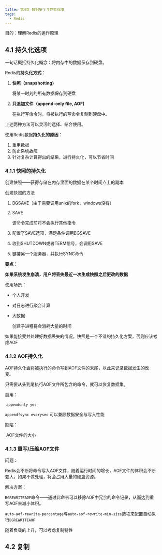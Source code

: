 ```yaml
---
title: 第4章 数据安全与性能保障
tags:
  - Redis
---
```

目的：理解Redis的运作原理
<!-- more -->
## 4.1 持久化选项

一句话概括持久化概念：将内存中的数据保存到硬盘。

Redis的**持久化方式**：

1. **快照（snapshotting)**

   将某一时刻的所有数据保存到硬盘

2. **只追加文件（append-only file,  AOF)**

   在执行写命令时，将被执行的写命令复制到硬盘中。

上述两种方法可以灵活的选择、结合使用。

使用Redis数据**持久化的原因**：

1. 重用数据
2. 防止系统故障
3. 针对复杂计算得出的结果，进行持久化，可以节省时间

### 4.1.1 快照的持久化

创建快照——获得存储在内存里面的数据在某个时间点上的副本

创建快照的方法

1. BGSAVE（由于需要调用unix的fork，windows没有）

2. SAVE

   该命令完成前将不会执行其他指令

3. 配置了SAVE选项，满足条件调用BGSAVE

4. 收到SHUTDOWN或者TERM信号，会调用SAVE

5. 链接另一个服务器，并执行SYNC命令

**要点：**

​	**如果系统发生崩溃，用户将丢失最近一次生成快照之后更改的数据**

使用场景：

* 个人开发

* 对日志进行聚合计算

* 大数据

  创建子进程将会消耗大量的时间

如果能接受并处理好数据丢失的情况，快照是一个不错的持久化方案，否则应该考虑AOF

### 4.1.2 AOF持久化

AOF持久化会将被执行的命令写到AOF文件的末尾，以此来记录数据发生的改变。

只需要从头到尾执行AOF文件所包含的命令，就可以恢复数据集。

启用：

​	`appendonly yes`

`appendfsync everysec` 可以兼顾数据安全与写入性能

缺陷：

​	AOF文件的大小

### 4.1.3 重写/压缩AOF文件

问题：

​	Redis会不断将命令写入AOF文件，随着运行时间的增长，AOF文件的体积会不断变大，如果不做处理，将会占用大量的硬盘资源。

解决方案：

​	`BGREWRITEAOF`命令——通过此命令可以移除AOF中冗余的命令记录，从而达到重写AOF来减小体积。

​	`auto-aof-rewrite-percentage`与`auto-aof-rewrite-min-size`选项来配置自动执行`BGREWRITEAOF`

随着负载的上升，可以考虑复制特性

## 4.2 复制



